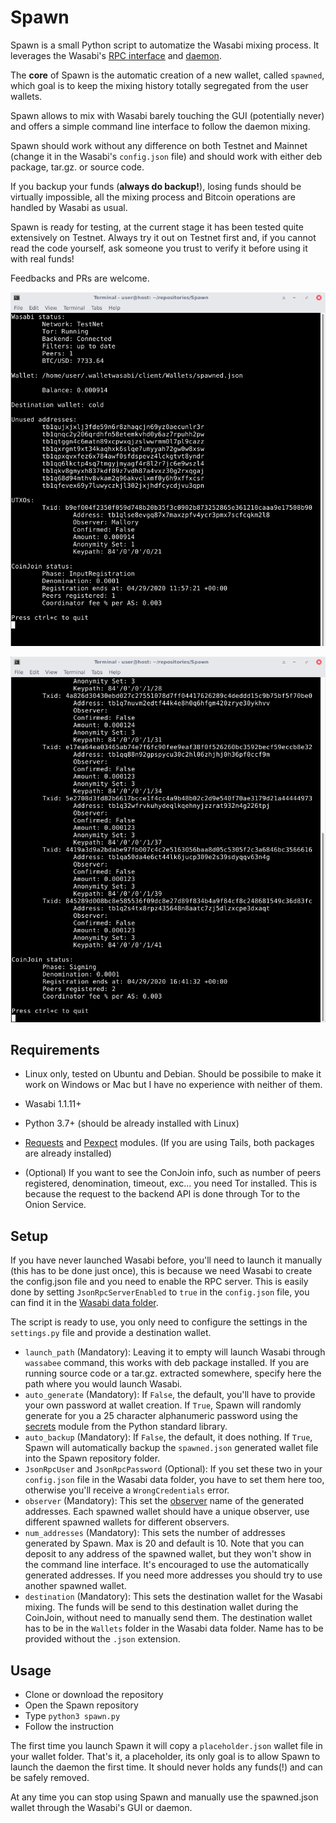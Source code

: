 # Spawn

Spawn is a small Python script to automatize the Wasabi mixing process.
It leverages the Wasabi's [RPC interface](https://docs.wasabiwallet.io/using-wasabi/RPC.html#wasabi-remote-procedure-call-interface) and [daemon](https://docs.wasabiwallet.io/using-wasabi/Daemon.html#headless-wasabi-daemon).

The **core** of Spawn is the automatic creation of a new wallet, called `spawned`, which goal
is to keep the mixing history totally segregated from the user wallets.

Spawn allows to mix with Wasabi barely touching the GUI (potentially never)
and offers a simple command line interface to follow the daemon mixing.

Spawn should work without any difference on both Testnet and Mainnet (change it in the Wasabi's `config.json` file)
and should work with either deb package, tar.gz. or source code.

If you backup your funds (**always do backup!**), losing funds should be virtually impossible,
all the mixing process and Bitcoin operations are handled by Wasabi as usual.

Spawn is ready for testing, at the current stage it has been tested quite
extensively on Testnet.
Always try it out on Testnet first and, if you cannot read the code yourself,
ask someone you trust to verify it before using it with real funds!

Feedbacks and PRs are welcome.

![spawn](spawn.png)

![spawn_mixing](spawn_mixing.png)

## Requirements

* Linux only, tested on Ubuntu and Debian.
Should be possibile to make it work on Windows or Mac but I have no
experience with neither of them.

* Wasabi 1.1.11+

* Python 3.7+ (should be already installed with Linux)

* [Requests](https://requests.readthedocs.io/en/master/) and [Pexpect](https://pexpect.readthedocs.io/en/stable/) modules. (If you are using Tails, both packages
are already installed)

* (Optional) If you want to see the ConJoin info, such as number of peers registered,
denomination, timeout, exc... you need Tor installed. This is because the
request to the backend API is done through Tor to the Onion Service.

## Setup

If you have never launched Wasabi before, you'll need to launch it manually (this has to be done just once),
this is because we need Wasabi to create the config.json file and you need to
enable the RPC server. This is easily done by setting `JsonRpcServerEnabled` to `true`
in the `config.json` file, you can find it in the [Wasabi data folder](https://docs.wasabiwallet.io/FAQ/FAQ-UseWasabi.html#where-can-i-find-the-wasabi-data-folder).

The script is ready to use, you only need to configure the settings in
the `settings.py` file and provide a destination wallet.

* `launch_path` (Mandatory): Leaving it to empty will launch Wasabi through `wassabee` command,
this works with deb package installed. If you are running source code or a
tar.gz. extracted somewhere, specify here the path where you would launch Wasabi.
* `auto_generate` (Mandatory): If `False`, the default, you'll have to provide your own
password at wallet creation. If `True`, Spawn will randomly generate for you a
25 character alphanumeric password using the [secrets](https://docs.python.org/3/library/secrets.html) module from the Python standard library.
* `auto_backup` (Mandatory): If `False`, the default, it does nothing. If `True`, Spawn
will automatically backup the `spawned.json` generated wallet file into the
Spawn repository folder.
* `JsonRpcUser` and `JsonRpcPassword` (Optional): If you set these two in your `config.json`
file in the Wasabi data folder, you have to set them here too, otherwise you'll
receive a `WrongCredentials` error.
* `observer` (Mandatory): This set the [observer](https://docs.wasabiwallet.io/using-wasabi/Receive.html#observers) name of the generated addresses.
Each spawned wallet should have a unique observer, use different spawned wallets
for different observers.
* `num_addresses` (Mandatory): This sets the number of addresses generated by Spawn.
Max is 20 and default is 10. Note that you can deposit to any address of the spawned wallet, but they won't
show in the command line interface. It's encouraged to use the automatically
generated addresses. If you need more addresses you should try to use another spawned wallet.
* `destination` (Mandatory): This sets the destination wallet for the Wasabi mixing.
The funds will be send to this destination wallet during the CoinJoin, without need
to manually send them. The destination wallet has to be in the `Wallets` folder in the
Wasabi data folder. Name has to be provided without the `.json` extension.

## Usage

* Clone or download the repository
* Open the Spawn repository
* Type `python3 spawn.py`
* Follow the instruction

The first time you launch Spawn it will copy a `placeholder.json` wallet file
in your wallet folder. That's it, a placeholder, its only goal is to allow
Spawn to launch the daemon the first time. It should never holds any funds(!) and
can be safely removed.

At any time you can stop using Spawn and manually use the spawned.json wallet
through the Wasabi's GUI or daemon.
